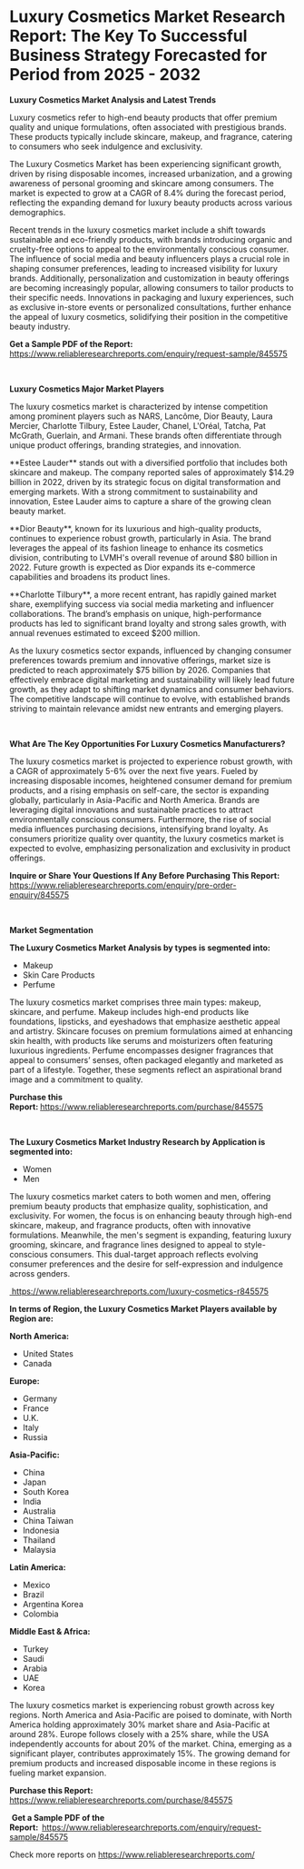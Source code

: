<p><h1>Luxury Cosmetics Market Research Report: The Key To Successful Business Strategy Forecasted for Period from 2025 - 2032</h1></p><p><strong>Luxury Cosmetics Market Analysis and Latest Trends</strong></p>
<p><p>Luxury cosmetics refer to high-end beauty products that offer premium quality and unique formulations, often associated with prestigious brands. These products typically include skincare, makeup, and fragrance, catering to consumers who seek indulgence and exclusivity. </p><p>The Luxury Cosmetics Market has been experiencing significant growth, driven by rising disposable incomes, increased urbanization, and a growing awareness of personal grooming and skincare among consumers. The market is expected to grow at a CAGR of 8.4% during the forecast period, reflecting the expanding demand for luxury beauty products across various demographics.</p><p>Recent trends in the luxury cosmetics market include a shift towards sustainable and eco-friendly products, with brands introducing organic and cruelty-free options to appeal to the environmentally conscious consumer. The influence of social media and beauty influencers plays a crucial role in shaping consumer preferences, leading to increased visibility for luxury brands. Additionally, personalization and customization in beauty offerings are becoming increasingly popular, allowing consumers to tailor products to their specific needs. Innovations in packaging and luxury experiences, such as exclusive in-store events or personalized consultations, further enhance the appeal of luxury cosmetics, solidifying their position in the competitive beauty industry.</p></p>
<p><strong>Get a Sample PDF of the Report:&nbsp;</strong> <a href="https://www.reliableresearchreports.com/enquiry/request-sample/845575?utm_campaign=3093&utm_medium=2&utm_source=Github&utm_content=ia&utm_term=04042025&utm_id=luxury-cosmetics">https://www.reliableresearchreports.com/enquiry/request-sample/845575</a></p>
<p>&nbsp;</p>
<p><strong>Luxury Cosmetics Major Market Players</strong></p>
<p><p>The luxury cosmetics market is characterized by intense competition among prominent players such as NARS, Lancôme, Dior Beauty, Laura Mercier, Charlotte Tilbury, Estee Lauder, Chanel, L'Oréal, Tatcha, Pat McGrath, Guerlain, and Armani. These brands often differentiate through unique product offerings, branding strategies, and innovation.</p><p>**Estee Lauder** stands out with a diversified portfolio that includes both skincare and makeup. The company reported sales of approximately $14.29 billion in 2022, driven by its strategic focus on digital transformation and emerging markets. With a strong commitment to sustainability and innovation, Estee Lauder aims to capture a share of the growing clean beauty market.</p><p>**Dior Beauty**, known for its luxurious and high-quality products, continues to experience robust growth, particularly in Asia. The brand leverages the appeal of its fashion lineage to enhance its cosmetics division, contributing to LVMH's overall revenue of around $80 billion in 2022. Future growth is expected as Dior expands its e-commerce capabilities and broadens its product lines.</p><p>**Charlotte Tilbury**, a more recent entrant, has rapidly gained market share, exemplifying success via social media marketing and influencer collaborations. The brand’s emphasis on unique, high-performance products has led to significant brand loyalty and strong sales growth, with annual revenues estimated to exceed $200 million.</p><p>As the luxury cosmetics sector expands, influenced by changing consumer preferences towards premium and innovative offerings, market size is predicted to reach approximately $75 billion by 2026. Companies that effectively embrace digital marketing and sustainability will likely lead future growth, as they adapt to shifting market dynamics and consumer behaviors. The competitive landscape will continue to evolve, with established brands striving to maintain relevance amidst new entrants and emerging players.</p></p>
<p>&nbsp;</p>
<p><strong>What Are The Key Opportunities For Luxury Cosmetics Manufacturers?</strong></p>
<p><p>The luxury cosmetics market is projected to experience robust growth, with a CAGR of approximately 5-6% over the next five years. Fueled by increasing disposable incomes, heightened consumer demand for premium products, and a rising emphasis on self-care, the sector is expanding globally, particularly in Asia-Pacific and North America. Brands are leveraging digital innovations and sustainable practices to attract environmentally conscious consumers. Furthermore, the rise of social media influences purchasing decisions, intensifying brand loyalty. As consumers prioritize quality over quantity, the luxury cosmetics market is expected to evolve, emphasizing personalization and exclusivity in product offerings.</p></p>
<p><strong>Inquire or Share Your Questions If Any Before Purchasing This Report:</strong> <a href="https://www.reliableresearchreports.com/enquiry/pre-order-enquiry/845575?utm_campaign=3093&utm_medium=2&utm_source=Github&utm_content=ia&utm_term=04042025&utm_id=luxury-cosmetics">https://www.reliableresearchreports.com/enquiry/pre-order-enquiry/845575</a></p>
<p>&nbsp;</p>
<p><strong>Market Segmentation</strong></p>
<p><strong>The Luxury Cosmetics Market Analysis by types is segmented into:</strong></p>
<p><ul><li>Makeup</li><li>Skin Care Products</li><li>Perfume</li></ul></p>
<p><p>The luxury cosmetics market comprises three main types: makeup, skincare, and perfume. Makeup includes high-end products like foundations, lipsticks, and eyeshadows that emphasize aesthetic appeal and artistry. Skincare focuses on premium formulations aimed at enhancing skin health, with products like serums and moisturizers often featuring luxurious ingredients. Perfume encompasses designer fragrances that appeal to consumers’ senses, often packaged elegantly and marketed as part of a lifestyle. Together, these segments reflect an aspirational brand image and a commitment to quality.</p></p>
<p><strong>Purchase this Report:&nbsp;</strong><a href="https://www.reliableresearchreports.com/purchase/845575?utm_campaign=3093&utm_medium=2&utm_source=Github&utm_content=ia&utm_term=04042025&utm_id=luxury-cosmetics">https://www.reliableresearchreports.com/purchase/845575</a></p>
<p>&nbsp;</p>
<p><strong>The Luxury Cosmetics Market Industry Research by Application is segmented into:</strong></p>
<p><ul><li>Women</li><li>Men</li></ul></p>
<p><p>The luxury cosmetics market caters to both women and men, offering premium beauty products that emphasize quality, sophistication, and exclusivity. For women, the focus is on enhancing beauty through high-end skincare, makeup, and fragrance products, often with innovative formulations. Meanwhile, the men's segment is expanding, featuring luxury grooming, skincare, and fragrance lines designed to appeal to style-conscious consumers. This dual-target approach reflects evolving consumer preferences and the desire for self-expression and indulgence across genders.</p></p>
<p><a href="https://www.reliableresearchreports.com/luxury-cosmetics-r845575?utm_campaign=3093&utm_medium=2&utm_source=Github&utm_content=ia&utm_term=04042025&utm_id=luxury-cosmetics">&nbsp;https://www.reliableresearchreports.com/luxury-cosmetics-r845575</a></p>
<p><strong>In terms of Region, the Luxury Cosmetics Market Players available by Region are:</strong></p>
<p>
    <p> <strong> North America: </strong>
        <ul>
            <li>United States</li>
            <li>Canada</li>
        </ul>
        </p> 
    <p> <strong> Europe: </strong>
        <ul>
            <li>Germany</li>
            <li>France</li>
            <li>U.K.</li>
            <li>Italy</li>
            <li>Russia</li>
        </ul>
        </p> 
    <p> <strong> Asia-Pacific: </strong>
        <ul>
            <li>China</li>
            <li>Japan</li>
            <li>South Korea</li>
            <li>India</li>
            <li>Australia</li>
            <li>China Taiwan</li>
            <li>Indonesia</li>
            <li>Thailand</li>
            <li>Malaysia</li>
        </ul>
        </p> 
    <p> <strong> Latin America: </strong>
        <ul>
            <li>Mexico</li>
            <li>Brazil</li>
            <li>Argentina Korea</li>
            <li>Colombia</li>
        </ul>
        </p> 
    <p> <strong> Middle East & Africa: </strong>
        <ul>
            <li>Turkey</li>
            <li>Saudi</li>
            <li>Arabia</li>
            <li>UAE</li>
            <li>Korea</li>
        </ul>
    </p>
    </p>
<p><p>The luxury cosmetics market is experiencing robust growth across key regions. North America and Asia-Pacific are poised to dominate, with North America holding approximately 30% market share and Asia-Pacific at around 28%. Europe follows closely with a 25% share, while the USA independently accounts for about 20% of the market. China, emerging as a significant player, contributes approximately 15%. The growing demand for premium products and increased disposable income in these regions is fueling market expansion.</p></p>
<p><strong>Purchase this Report: </strong><a href="https://www.reliableresearchreports.com/purchase/845575?utm_campaign=3093&utm_medium=2&utm_source=Github&utm_content=ia&utm_term=04042025&utm_id=luxury-cosmetics">https://www.reliableresearchreports.com/purchase/845575</a></p>
<p>&nbsp;<strong>Get a Sample PDF of the Report:&nbsp;&nbsp;</strong><a href="https://www.reliableresearchreports.com/enquiry/request-sample/845575?utm_campaign=3093&utm_medium=2&utm_source=Github&utm_content=ia&utm_term=04042025&utm_id=luxury-cosmetics">https://www.reliableresearchreports.com/enquiry/request-sample/845575</a></p>
<p><strong></strong></p>
<p>Check more reports on <a href="https://www.reliableresearchreports.com/?utm_campaign=3093&utm_medium=2&utm_source=Github&utm_content=ia&utm_term=04042025&utm_id=luxury-cosmetics">https://www.reliableresearchreports.com/</a></p>